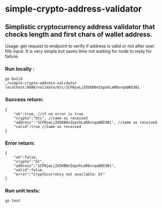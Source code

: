 # simple-crypto-address-validator

## Simplistic cryptocurrency address validator that checks length and first chars of wallet address.
Usage: get request to endpoint to verify if address is valid or not after user fills input.
It is very simple but saves time not waiting for node to reply for failure.


### Run locally :
```
go build 
./simple-crypto-address-validator
localhost:8888/validate/btc/1CFNjwLjZdSKB8nZopxhLaR8vvqaQKD3Bi
```

### Success return:
```
{
    "ok":true, //if no error is true
    "crypto":"btc", //same as received
    "address":"1CFNjwLjZdSKB8nZopxhLaR8vvqaQKD3Bi", //same as received
    "valid":true //same as received
}
```

### Error return:
```
{
    "ok":false,
    "crypto":"bt",
    "address":"1CFNjwLjZdSKB8nZopxhLaR8vvqaQKD3Bi",
    "valid":false,
    "error":"Cryptocurrency not available: bt"
}
```

### Run unit tests:
```
go test
```